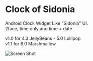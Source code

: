 # Clock of Sidonia
Android Clock Widget Like "Sidonia" UI.   
2face, time only and time + date.  


v1.0 for 4.3 JellyBeans - 5.0 Lollipop    
v1.1 for 6.0 Marshmallow  

![Screen Shot](http://orig15.deviantart.net/10ba/f/2015/241/6/d/clock_of_sidonia1_0_by_k_akiya-d97k2uo.jpg)
